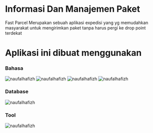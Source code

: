 # Informasi Dan Manajemen Paket
<p> Fast Parcel Merupakan sebuah aplikasi expedisi yang yg memudahkan masyarakat untuk mengirimkan paket tanpa harus pergi ke drop point terdekat </p>
<h1 align="left">Aplikasi ini dibuat menggunakan </h1>

<h3 align="left">Bahasa</h3>
<p>
  <img src="https://img.shields.io/badge/HTML5-E34F26?style=for-the-badge&logo=html5&logoColor=white" alt="naufalhafizh" />
  <img src="https://img.shields.io/badge/css3-%231572B6.svg?style=for-the-badge&logo=css3&logoColor=white" alt="naufalhafizh" />
  <img src="https://img.shields.io/badge/bootstrap-%23563D7C.svg?style=for-the-badge&logo=bootstrap&logoColor=white" alt="naufalhafizh" />
  <img src="https://img.shields.io/badge/PHP-777BB4?style=for-the-badge&logo=php&logoColor=white" alt="naufalhafizh" />
</p>

<h3 align="left">Database</h3>
<p>
  <img src="https://img.shields.io/badge/MySQL-00000F?style=for-the-badge&logo=mysql&logoColor=white" alt="naufalhafizh" />
</p>

<h3 align="left">Tool</h3>
<p>
  <img src="https://img.shields.io/badge/Visual%20Studio%20Code-0078d7.svg?style=for-the-badge&logo=visual-studio-code&logoColor=white" alt="naufalhafizh" />
</p>
